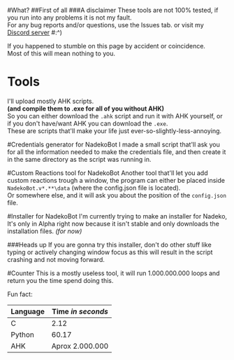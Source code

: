 #What?
##First of all
###A disclaimer
These tools are not 100% tested, if you run into any problems it is not my fault.  
For any bug reports and/or questions, use the Issues tab. or visit my [Discord server](https://discord.gg/sbZgha2)
#:^)

If you happened to stumble on this page by accident or coincidence.  
Most of this will mean nothing to you.

# Tools
I'll upload mostly AHK scripts.  
**(and compile them to .exe for all of you without AHK)**  
So you can either download the `.ahk` script and run it with AHK yourself, or if you don't have/want AHK you can download the `.exe`.  
These are scripts that'll make your life just ever-so-slightly-less-annoying.

#Credentials generator for NadekoBot
I made a small script that'll ask you for all the information needed to make the credentials file, and then create it in the same directory as the script was running in.

#Custom Reactions tool for NadekoBot
Another tool that'll let you add custom reactions trough a window, the program can either be placed inside `NadekoBot.v*.**\data` (where the config.json file is located).  
Or somewhere else, and it will ask you about the position of the `config.json` file.

#Installer for NadekoBot
I'm currently trying to make an installer for Nadeko, It's only in Alpha right now because it isn't stable and only downloads the installation files. *(for now)*

###Heads up
If you are gonna try this installer, don't do other stuff like typing or actively changing window focus as this will result in the script crashing and not moving forward.

#Counter
This is a mostly useless tool, it will run 1.000.000.000 loops and return you the time spend doing this.

Fun fact:

Language | Time *in seconds* 
--- | --- 
C | 2.12 
Python | 60.17 
AHK | Aprox 2.000.000 

